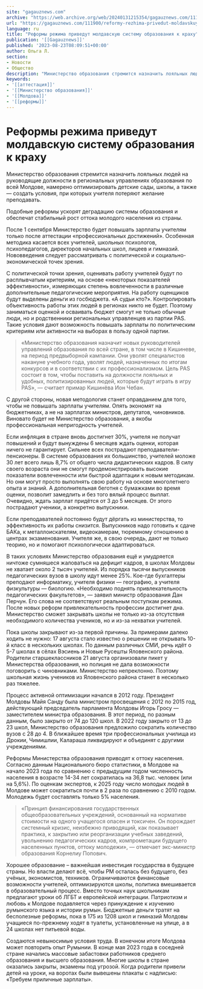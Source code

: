 ```yaml
---
site: "gagauznews.com"
archive: "https://web.archive.org/web/20240131215354/gagauznews.com/111900/reformy-rezhima-privedut-moldavskuyu-sistemu-obrazovaniya-k-krahu.html"
url: "https://gagauznews.com/111900/reformy-rezhima-privedut-moldavskuyu-sistemu-obrazovaniya-k-krahu.html"
language: ru
title: "Реформы режима приведут молдавскую систему образования к краху"
publication: '[[Gagauznews]]'
published: '2023-08-23T08:09:51+00:00'
author: Ольга Л.
section:
- Новости
- Общество
description: "Министерство образования стремится назначить лояльных людей на руководящие должности в региональных управлениях образования по всей Молдове, намерено оптимизировать детские сады, школы, а также — создать условия, при которых учителя потеряют желание преподавать. Подобные реформы ускорят деградацию системы образования и обеспечат стабильный рост оттока молодого населения из страны. После 1 сентября Министерство будет повышать зарплаты учителям только после аттестации «профессиональных достижений». Особенная методика касается всех учителей, школьных психологов, психопедагогов, директоров начальных школ, лицеев и гимназий. Нововведения следует рассматривать с политической и социально-экономической точек зрения. С политической точки зрения, оценивать работу учителей будут по расплывчатым критериям, на основе «некоторых показателей эффективности», измеряющих […]"
keywords:
- '[[аттестация]]'
- '[[Министерство образования]]'
- '[[Молдова]]'
- '[[реформы]]'
---
```


# Реформы режима приведут молдавскую систему образования к краху

Министерство образования стремится назначить лояльных людей на руководящие должности в региональных управлениях образования по всей Молдове, намерено оптимизировать детские сады, школы, а также — создать условия, при которых учителя потеряют желание преподавать.

Подобные реформы ускорят деградацию системы образования и обеспечат стабильный рост оттока молодого населения из страны.

После 1 сентября Министерство будет повышать зарплаты учителям только после аттестации «профессиональных достижений». Особенная методика касается всех учителей, школьных психологов, психопедагогов, директоров начальных школ, лицеев и гимназий. Нововведения следует рассматривать с политической и социально-экономической точек зрения.

С политической точки зрения, оценивать работу учителей будут по расплывчатым критериям, на основе «некоторых показателей эффективности», измеряющих степень вовлеченности в различные дополнительные педагогические мероприятия. На работу оценщиков будут выделены деньги из госбюджета. «А судьи кто?». Контролировать объективность работы этих людей в регионах никто не будет. Поэтому заниматься оценкой и осваивать бюджет смогут не только обычные люди, но и родственники региональных управленцев из партии PAS. Такие условия дают возможность повышать зарплаты по политическим критериям или активности на выборах в пользу одной партии.

> «Министерство образования назначит новых руководителей управлений образования по всей стране, в том числе в Кишиневе, на период предвыборной кампании. Они уволят специалистов накануне учебного года, уволят людей, назначенных по итогам конкурсов и в соответствии с их профессионализмом. Цель PAS состоит в том, чтобы поставить на должности лояльных и удобных, политизированных людей, которые будут играть в игру PAS», — считает примар Кишинёва Ион Чебан.

С другой стороны, новая методология станет оправданием для того, чтобы не повышать зарплаты учителям. Опять экономят на бюджетниках, а не на зарплатах министров, депутатов, чиновников. Виновато будет не Министерство образования, а якобы профессиональная непригодность учителей.

Если инфляция в стране вновь достигнет 30%, учителя не получат повышений и будут вынуждены 6 месяцев ждать оценки, которая ничего не гарантирует. Сильнее всех пострадают преподаватели-пенсионеры. В системе образования их большинство, учителей моложе 30 лет всего лишь 8,7% от общего числа дидактических кадров. В силу своего возраста они не смогут продемонстрировать высокие показатели вовлеченности или быстрой адаптации к новым методикам. Но они могут просто выполнять свою работу на основе многолетнего опыта и знаний. А дополнительная беготня с бумажками во время оценки, позволит замедлить и без того вялый процесс выплат. Очевидно, ждать зарплат придётся от 3 до 5 месяцев. От этого пострадают ученики, а конкретно выпускники.

Если преподавателей постоянно будут дёргать из министерства, то эффективность их работы снизится. Выпускников надо готовить к сдаче БАКа, к металлоискателям, видеокамерам, тюремному отношению в центрах экзаменования. Учителя же, в свою очередь, дают не только теорию, но и помогают психологически адаптироваться.

В таких условиях Министерство образования ещё и умудряется ничтоже сумняшеся жаловаться на дефицит кадров, в школах Молдовы не хватает около 2 тысяч учителей. Из порядка тысячи выпускников педагогических вузов в школу идут менее 25%. Кое-где бухгалтеры преподают информатику, учителя физики — географию, а учителя физкультуры — биологию. «Необходимо поднять привлекательность педагогических факультетов», — заявил министр образования Дан Перчун. Его слова не соответствуют реальным поступкам режима. После новых реформ привлекательность профессии достигнет дна. Министерство сможет закрывать школы не только из-за отсутствия необходимого количества учеников, но и из-за нехватки учителей.

Пока школы закрывают из-за первой причины. За примерами далеко ходить не нужно: 17 августа стало известно о решении не открывать 10-й класс в нескольких школах. По данным различных СМИ, речь идёт о 5-7 школах в сёлах Вэсиень и Новые Русешты Яловенского района. Родители старшеклассников 21 августа организовали пикет у Министерства образования, но полиция не дала возможности поговорить с чиновниками. Министерство непреклонно. Поэтому школьная жизнь учеников из Яловенского района станет в несколько раз тяжелее.

Процесс активной оптимизации начался в 2012 году. Президент Молдовы Майя Санду была министром просвещения с 2012 по 2015 год, действующий председатель парламента Молдовы Игорь Гросу — заместителем министра образования. В этот период, по разным данным, было закрыто от 74 до 120 школ. В 2022 году закрыто от 13 до 23 школ, Министерство образования предложило сократить количество вузов с 28 до 4. В ближайшее время три профессиональных училища из Дрокии, Чимишлии, Калараша ликвидируют и объединят с другими учреждениями.

Реформы Министерства образования приводят к оттоку населения. Согласно данным Национального бюро статистики, в Молдове на начало 2023 года по сравнению с предыдущим годом численность населения в возрасте 14-34 лет сократилась на 36,8 тыс. человек (или на 5,6%). По оценкам экспертов, к 2025 году число молодых людей в Молдове может сократиться почти в 2 раза по сравнению с 2010 годом. Молодежь будет составлять только 5% населения.

> «Принцип финансирования государственных общеобразовательных учреждений, основанный на нормативе стоимости на одного учащегося опасен и токсичен. Он порождает системный кризис, неизбежно приводящий, как показывает практика, к закрытию или реорганизации учебных заведений, увольнению педагогических кадров, компрометации будущего населенных пунктов, оттоку молодежи», — отмечает экс-министр образования Корнелиу Попович.

Хорошее образование – важнейшая инвестиция государства в будущее страны. Но власти делают всё, чтобы РМ осталась без будущего, без учёных, экономистов, техников. Ограничиваются финансовые возможности учителей, оптимизируются школы, политика вмешивается в образовательный процесс. Вместо точных наук школьникам предлагают уроки об ЛГБТ и европейской интеграции. Патриотизм и любовь к Молдове подавляется через принуждение к изучению румынского языка и истории румын. Бюджетные деньги тратят на бесполезные реформы, пока в 175 из 1208 школ и гимназий Молдовы учащиеся по-прежнему ходят в туалеты, установленные на улице, а в 24 школах нет питьевой воды.

Создаются невыносимые условия труда. В конечном итоге Молдова может повторить опыт Румынии. В конце мая 2023 года в соседней стране начались массовые забастовки работников среднего образования и высшего образования. Многие школы в стране оказались закрыты, экзамены под угрозой. Когда родители привели детей на уроки, на воротах были вывешены плакаты с надписью: «Требуем приличные зарплаты».